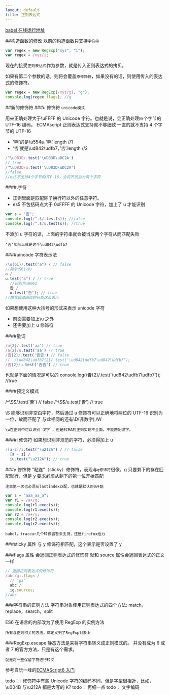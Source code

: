 ```yaml
---
layout: default
title: 正则表达式
---
```


[babel 在线运行地址](https://babeljs.io/repl/#?experimental=true&evaluate=true&loose=true&spec=true&code=)

##构造函数的修改
以前的构造函数只支持`字符串`

```javascript
var regex = new RegExp("xyz", "i");
var regex = /xyz/i;
```

现在的接受`正则表达式`作为参数，就是传入正则表达式的拷贝。

如果有第二个参数的话，则将会覆盖`原修饰符`，如果没有的话，则使用传入的表达式的修饰符。

```javascript
var regex = new RegExp(/xyz/gi, "g");
console.log(regex.flags); //g
```

##新的修饰符
###u 修饰符
`unicode模式`

用来正确处理大于\uFFFF 的 Unicode 字符。也就是说，会正确处理四个字节的 UTF-16 编码。
ECMAscript 正则表达式支持就不够细致
一直的就不支持 4 个字节的 UTF-16

- '啊'的是\u554a，’啊’.length //1
- ‘𠮷’就是\ud842\udfb7，’𠮷’.length //2

```javascript
/^\uD83D/.test('\uD83D\uDC2A')
// true
/^\uD83D/u.test('\uD83D\uDC2A')
//false
//es5不支持4个字节的UTF-16，会将齐识别为两个字符
```

####.字符

- 正则里面是匹配除了换行符以外的任意字符。
- es5 不包括码点大于 0xFFFF 的 Unicode 字符，加上了 u 才能识别

```javascript
var s = "𠮷";
console.log(/^.$/.test(s)); //false
console.log(/^.$/u.test(s)); //true
```

不添加 u 字符的话，上面的字符串就会被当成两个字符从而匹配失败

    ‘𠮷’实际上就是这个\ud842\udfb7

####uincode 字符表示法

```javascript
/\u{61}/.test("a") / // false
//简单的61次u
a /
u.test("a") / // true
  //识别为u0061
  𠮷 /
  u.test("𠮷"); // true
//想写超过四位的只能这么表示
```

如果想使用这种大括号的形式来表示 unicode 字符

- 前面需要加上\u 之外
- 还需要加上 u 修饰符

####量词

```javascript
/a{2}/.test('aa') // true
/a{2}/u.test('aa') // true
/𠮷{2}/.test('𠮷𠮷') // false
//  /\ud842\udfb7{2}/.test('\ud842\udfb7\ud842\udfb7’);
/𠮷{2}/u.test('𠮷𠮷') // true
```

也就是下面的情况是可以的
console.log(/𠮷{2}/.test('\ud842\udfb7\udfb7')); //true

####预定义模式

/^\S$/.test('𠮷') // false
/^\S$/u.test('𠮷') // true

\S 能够识别非空白字符，然后通过 u 修饰符可以正确地将两位的 UTF-16 识别为一位，故而匹配了
与此相同的还有\D(非数字),\W

    \w在正则中可以识别`汉字`，但是ECMA的正则实现不全面，不能匹配汉字。

####i 修饰符
如果想识别非规范的字符，必须得加上 u

```javascript
/[a-z]/i.test("\u212A") / // false
  [a - z] /
  iu.test("\u212A"); // true
```

###y 修饰符
“粘连”（sticky）修饰符，表现与`g修饰符`很像，g 只要剩下的存在匹配就行，但是 y 要求必须从剩下的第一位开始匹配

    注意第一次也必须从lastindex匹配，也就是默认的0开始

```javascript
var s = "aaa_aa_a";
var r1 = /a+/g;
console.log(r1.exec(s));
console.log(r1.exec(s));
var r2 = /a+/y;
console.log(r2.exec(s));
console.log(r2.exec(s));
```

    babel，traceur几个转换器暂未支持，还是firefox给力

###sticky 属性
与 y 修饰符相匹配，这个表示是否设置了 y

###flags 属性
会返回正则表达式的修饰符
就和 source 属性会返回表达式的正文一样

```javascript
// 返回正则表达式的修饰符
/abc/gi.flags /
  // 'gi'
  abc /
  ig.sources;
//abc
```

###字符串的正则方法
字符串对象使用正则表达式的四个方法:
match，replace，search，split

ES6 在语言的内部改为了使用 RegExp 的实例方法

    所有与正则相关的方法，都定义到了RegExp对象上

###RegExp.escape
静态方法是来将字符串转义成正则模式的。
并没有成为 6 或者 7 的官方方法，只是有这个需求。

    就是将一些保留字符进行转义

参考自阮一峰的[ECMAScript6 入门](http://es6.ruanyifeng.com/#docs/regex)

todo： i 修饰符中有些 Unicode 字符的编码不同，但是字型很相近，比如，\u004B 与\u212A 都是大写的 K?
todo： 再细一点
todo： 文字编码
